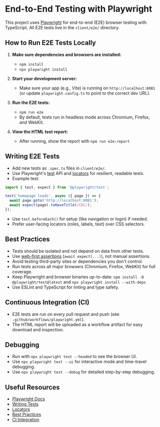 # End-to-End Testing with Playwright

This project uses [Playwright](https://playwright.dev/) for end-to-end (E2E) browser testing with TypeScript. All E2E tests live in the `client/e2e/` directory.

## How to Run E2E Tests Locally

1. **Make sure dependencies and browsers are installed:**
   - `npm install`
   - `npx playwright install`

2. **Start your development server:**
   - Make sure your app (e.g., Vite) is running on `http://localhost:8081` (or update `playwright.config.ts` to point to the correct dev URL).

3. **Run the E2E tests:**
   - `npm run e2e`
   - By default, tests run in headless mode across Chromium, Firefox, and WebKit.

4. **View the HTML test report:**
   - After running, show the report with `npm run e2e:report`

## Writing E2E Tests

- Add new tests as `.spec.ts` files in `client/e2e/`.
- Use Playwright's [test](https://playwright.dev/docs/writing-tests) API and [locators](https://playwright.dev/docs/locators) for resilient, readable tests.
- Example test:

```ts
import { test, expect } from '@playwright/test';

test('homepage loads', async ({ page }) => {
  await page.goto('http://localhost:8081');
  await expect(page).toHaveTitle(/CDC/);
});
```

- Use `test.beforeEach()` for setup (like navigation or login) if needed.
- Prefer user-facing locators (roles, labels, text) over CSS selectors.

## Best Practices

- Tests should be isolated and not depend on data from other tests.
- Use [web-first assertions](https://playwright.dev/docs/test-assertions) (`await expect(...)`), not manual assertions.
- Avoid testing third-party sites or dependencies you don't control.
- Run tests across all major browsers (Chromium, Firefox, WebKit) for full coverage.
- Keep Playwright and browser binaries up-to-date: `npm install -D @playwright/test@latest` and `npx playwright install --with-deps`
- Use ESLint and TypeScript for linting and type safety.

## Continuous Integration (CI)

- E2E tests are run on every pull request and push (see `.github/workflows/playwright.yml`).
- The HTML report will be uploaded as a workflow artifact for easy download and inspection.

## Debugging

- Run with `npx playwright test --headed` to see the browser UI.
- Use `npx playwright test --ui` for interactive mode and time-travel debugging.
- Use `npx playwright test --debug` for detailed step-by-step debugging.

## Useful Resources

- [Playwright Docs](https://playwright.dev/docs/intro)
- [Writing Tests](https://playwright.dev/docs/writing-tests)
- [Locators](https://playwright.dev/docs/locators)
- [Best Practices](https://playwright.dev/docs/best-practices)
- [CI Integration](https://playwright.dev/docs/ci-intro)
